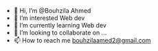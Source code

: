 - 👋 Hi, I’m @Bouhzila Ahmed
- 👀 I’m interested Web dev
- 🌱 I’m currently learning Web dev
- 💞️ I’m looking to collaborate on ...
- 📫 How to reach me bouhzilaamed2@gmail.com

<!---
Bouhzila/Bouhzila is a ✨ special ✨ repository because its `README.md` (this file) appears on your GitHub profile.
You can click the Preview link to take a look at your changes.
--->
